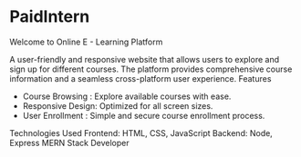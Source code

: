 # PaidIntern

Welcome to Online E - Learning Platform

A user-friendly and responsive website that allows users to explore and sign up for different courses. The platform provides comprehensive course information and a seamless cross-platform user experience.
Features
- Course Browsing : Explore available courses with ease.
- Responsive Design: Optimized for all screen sizes.
- User Enrollment : Simple and secure course enrollment process.

Technologies Used
Frontend: HTML, CSS, JavaScript
Backend: Node, Express
MERN Stack Developer

